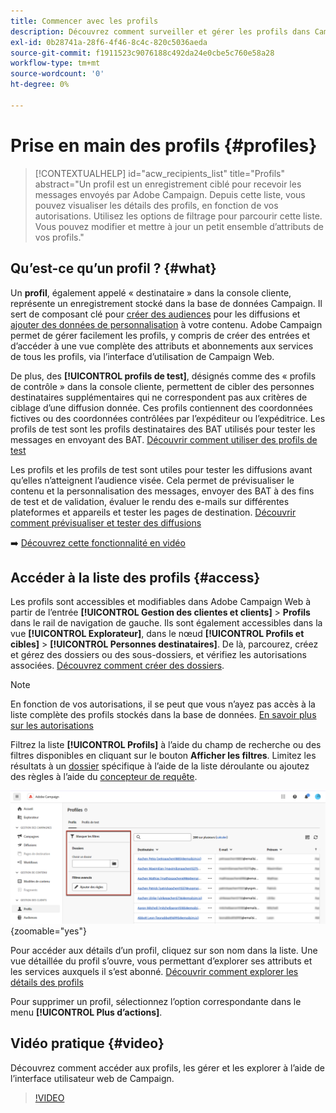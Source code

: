 ```yaml
---
title: Commencer avec les profils
description: Découvrez comment surveiller et gérer les profils dans Campaign Web.
exl-id: 0b28741a-28f6-4f46-8c4c-820c5036aeda
source-git-commit: f1911523c9076188c492da24e0cbe5c760e58a28
workflow-type: tm+mt
source-wordcount: '0'
ht-degree: 0%

---
```


# Prise en main des profils {#profiles}

>[!CONTEXTUALHELP]
>id="acw_recipients_list"
>title="Profils"
>abstract="Un profil est un enregistrement ciblé pour recevoir les messages envoyés par Adobe Campaign. Depuis cette liste, vous pouvez visualiser les détails des profils, en fonction de vos autorisations. Utilisez les options de filtrage pour parcourir cette liste. Vous pouvez modifier et mettre à jour un petit ensemble d’attributs de vos profils."

## Qu’est-ce qu’un profil ? {#what}

Un **profil**, également appelé « destinataire » dans la console cliente, représente un enregistrement stocké dans la base de données Campaign. Il sert de composant clé pour [créer des audiences](create-audience.md) pour les diffusions et [ajouter des données de personnalisation](../personalization/personalize.md) à votre contenu. Adobe Campaign permet de gérer facilement les profils, y compris de créer des entrées et d’accéder à une vue complète des attributs et abonnements aux services de tous les profils, via l’interface d’utilisation de Campaign Web.

De plus, des **[!UICONTROL profils de test]**, désignés comme des « profils de contrôle » dans la console cliente, permettent de cibler des personnes destinataires supplémentaires qui ne correspondent pas aux critères de ciblage d’une diffusion donnée. Ces profils contiennent des coordonnées fictives ou des coordonnées contrôlées par l’expéditeur ou l’expéditrice. Les profils de test sont les profils destinataires des BAT utilisés pour tester les messages en envoyant des BAT. [Découvrir comment utiliser des profils de test](test-profiles.md)

Les profils et les profils de test sont utiles pour tester les diffusions avant qu’elles n’atteignent l’audience visée. Cela permet de prévisualiser le contenu et la personnalisation des messages, envoyer des BAT à des fins de test et de validation, évaluer le rendu des e-mails sur différentes plateformes et appareils et tester les pages de destination. [Découvrir comment prévisualiser et tester des diffusions](../preview-test/preview-test.md)

➡️ [Découvrez cette fonctionnalité en vidéo](#video)

## Accéder à la liste des profils {#access}

Les profils sont accessibles et modifiables dans Adobe Campaign Web à partir de l’entrée **[!UICONTROL Gestion des clientes et clients]** > **Profils** dans le rail de navigation de gauche. Ils sont également accessibles dans la vue **[!UICONTROL Explorateur]**, dans le nœud **[!UICONTROL Profils et cibles]** > **[!UICONTROL Personnes destinataires]**. De là, parcourez, créez et gérez des dossiers ou des sous-dossiers, et vérifiez les autorisations associées. [Découvrez comment créer des dossiers](../get-started/permissions.md#folders).

>[!NOTE]
>
>En fonction de vos autorisations, il se peut que vous n’ayez pas accès à la liste complète des profils stockés dans la base de données. [En savoir plus sur les autorisations](../get-started/permissions.md)

Filtrez la liste **[!UICONTROL Profils]** à l’aide du champ de recherche ou des filtres disponibles en cliquant sur le bouton **Afficher les filtres**. Limitez les résultats à un [dossier](../get-started/permissions.md#folders) spécifique à l’aide de la liste déroulante ou ajoutez des règles à l’aide du [concepteur de requête](../query/query-modeler-overview.md).

![Filtres disponibles dans la liste des profils](assets/profiles-list-filters.png){zoomable="yes"}

Pour accéder aux détails d’un profil, cliquez sur son nom dans la liste. Une vue détaillée du profil s’ouvre, vous permettant d’explorer ses attributs et les services auxquels il s’est abonné. [Découvrir comment explorer les détails des profils](create-profile.md)

Pour supprimer un profil, sélectionnez l’option correspondante dans le menu **[!UICONTROL Plus d’actions]**.

## Vidéo pratique {#video}

Découvrez comment accéder aux profils, les gérer et les explorer à l’aide de l’interface utilisateur web de Campaign.

>[!VIDEO](https://video.tv.adobe.com/v/3448366?quality=12&captions=fre_fr)